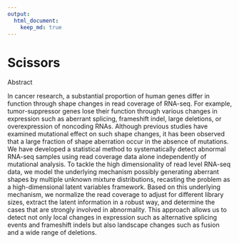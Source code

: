 ```yaml
---
output: 
  html_document:
    keep_md: true
---
```




# Scissors

Abstract

In cancer research, a substantial proportion of human genes differ in function through shape changes in read coverage of RNA-seq. For example, tumor-suppressor genes lose their function through various changes in expression such as aberrant splicing, frameshift indel, large deletions, or overexpression of noncoding RNAs. Although previous studies have examined mutational effect on such shape changes, it has been observed that a large fraction of shape aberration occur in the absence of mutations. We have developed a statistical method to systematically detect abnormal RNA-seq samples using read coverage data alone independently of mutational analysis. To tackle the high dimensionality of read level RNA-seq data, we model the underlying mechanism possibly generating aberrant shapes by multiple unknown mixture distributions, recasting the problem as a high-dimensional latent variables framework. Based on this underlying mechanism, we normalize the read coverage to adjust for different library sizes, extract the latent information in a robust way, and determine the cases that are strongly involved in abnormality. This approach allows us to detect not only local changes in expression such as alternative splicing events and frameshift indels but also landscape changes such as fusion and a wide range of deletions. 



